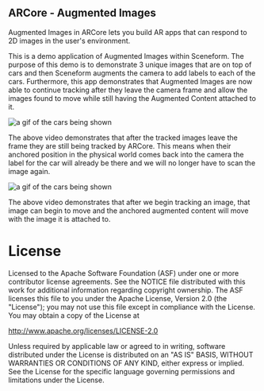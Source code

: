
## ARCore - Augmented Images

Augmented Images in ARCore lets you build AR apps that can respond to 2D images in the user's environment.

This is a demo application of Augmented Images within Sceneform. The purpose of this demo is to demonstrate 3 unique images that are on top of cars and then Sceneform augments the camera to add labels to each of the cars. Furthermore, this app demonstrates that Augmented Images are now able to continue tracking after they leave the camera frame and allow the images found to move while still having the Augmented Content attached to it. 

![a gif of the cars being shown](content/car_show.gif)

The above video demonstrates that after the tracked images leave the frame they are still being tracked by ARCore. This means when their anchored position in the physical world comes back into the camera the label for the car will already be there and we will no longer have to scan the image again. 

![a gif of the cars being shown](content/truck_roll.gif)

The above video demonstrates that after we begin tracking an image, that image can begin to move and the anchored augmented content will move with the image it is attached to. 


# License
Licensed to the Apache Software Foundation (ASF) under one or more contributor license agreements. See the NOTICE file distributed with this work for additional information regarding copyright ownership. The ASF licenses this file to you under the Apache License, Version 2.0 (the "License"); you may not use this file except in compliance with the License. You may obtain a copy of the License at

http://www.apache.org/licenses/LICENSE-2.0

Unless required by applicable law or agreed to in writing, software distributed under the License is distributed on an "AS IS" BASIS, WITHOUT WARRANTIES OR CONDITIONS OF ANY KIND, either express or implied. See the License for the specific language governing permissions and limitations under the License.